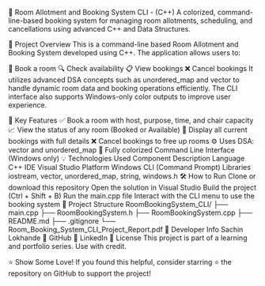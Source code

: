 🏢 Room Allotment and Booking System CLI - (C++)
A colorized, command-line-based booking system for managing room allotments, scheduling, and cancellations using advanced C++ and Data Structures.

🚀 Project Overview
This is a command-line based Room Allotment and Booking System developed using C++. The application allows users to:

📌 Book a room
🔍 Check availability
📋 View bookings
❌ Cancel bookings
It utilizes advanced DSA concepts such as unordered_map and vector to handle dynamic room data and booking operations efficiently. The CLI interface also supports Windows-only color outputs to improve user experience.

🎯 Key Features
✅ Book a room with host, purpose, time, and chair capacity
📈 View the status of any room (Booked or Available)
🧾 Display all current bookings with full details
❌ Cancel bookings to free up rooms
⚙️ Uses DSA: vector and unordered_map
🎨 Fully colorized Command Line Interface (Windows only)
💡 Technologies Used
Component	Description
Language	C++
IDE	Visual Studio
Platform	Windows CLI (Command Prompt)
Libraries	iostream, vector, unordered_map, string, windows.h
🛠️ How to Run
Clone or download this repository
Open the solution in Visual Studio
Build the project (Ctrl + Shift + B)
Run the main.cpp file
Interact with the CLI menu to use the booking system
📁 Project Structure
RoomBookingSystem_CLI/
├── main.cpp
├── RoomBookingSystem.h
├── RoomBookingSystem.cpp
├── README.md
├── .gitignore
└── Room_Booking_System_CLI_Project_Report.pdf
👤 Developer Info
Sachin Lokhande
🔗 GitHub
🔗 LinkedIn
📄 License
This project is part of a learning and portfolio series. Use with credit.

⭐ Show Some Love!
If you found this helpful, consider starring ⭐ the repository on GitHub to support the project!

